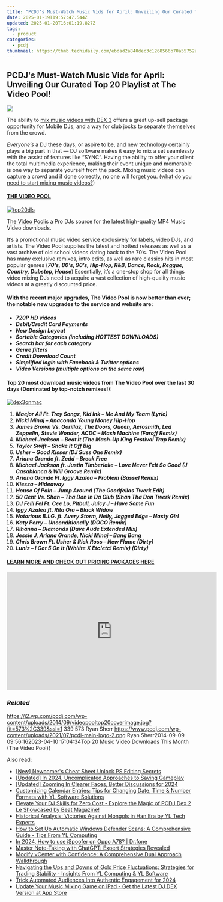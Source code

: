 ```yaml
---
title: "PCDJ's Must-Watch Music Vids for April: Unveiling Our Curated Top 20 Playlist at The Video Pool!"
date: 2025-01-19T19:57:47.544Z
updated: 2025-01-20T16:01:19.827Z
tags:
  - product
categories:
  - pcdj
thumbnail: https://thmb.techidaily.com/ebdad2a840dec3c1268566b70a55752afebf362104fe97ee34bca7557147f02e.jpg
---
```


## PCDJ's Must-Watch Music Vids for April: Unveiling Our Curated Top 20 Playlist at The Video Pool!

[![](https://i2.wp.com/pcdj.com/wp-content/uploads/2014/09/videopooltop20coverimage.jpg?resize=573%2C270&ssl=1)](https://i2.wp.com/pcdj.com/wp-content/uploads/2014/09/videopooltop20coverimage.jpg?fit=573%2C339&ssl=1 "videopooltop20coverimage")

The ability to [mix music videos with DEX 3](https://tools.techidaily.com/pcdj/products/) offers a great up-sell package opportunity for Mobile DJs, and a way for club jocks to separate themselves from the crowd.

_Everyone’s_ a DJ these days, or aspire to be, and new technology certainly plays a big part in that — DJ software makes it easy to mix a set seamlessly with the assist of features like “SYNC”. Having the ability to offer your client the total multimedia experience, making their event unique and memorable is one way to separate yourself from the pack. Mixing music videos can capture a crowd and if done correctly, no one will forget you. ([what do you need to start mixing music videos?](https://tools.techidaily.com/pcdj/products/))

#### [THE VIDEO POOL](http://www.thevideopool.com/?ap%5Fid=PCDJ)

[![](https://i2.wp.com/www.pcdj.com/wp-content/uploads/2014/09/top20dls-300x159.jpg?resize=300%2C159&ssl=1 "top20dls")](http://www.thevideopool.com/?ap%5Fid=PCDJ)

[The Video Pool](http://www.thevideopool.com/?ap%5Fid=PCDJ)is a Pro DJs source for the latest high-quality MP4 Music Video downloads.

It’s a promotional music video service exclusively for labels, video DJs, and artists. The Video Pool supplies the latest and hottest releases as well as a vast archive of old school videos dating back to the 70’s. The Video Pool has many exclusive remixes, intro edits, as well as rare classics hits in most popular genres (**_70’s, 80’s, 90’s, Hip-Hop, R&B, Dance, Rock, Reggae, Country, Dubstep, House_**) Essentially, it’s a one-stop shop for all things video mixing DJs need to acquire a vast collection of high-quality music videos at a greatly discounted price.

#### With the recent major upgrades, The Video Pool is now better than ever; the notable new upgrades to the service and website are:

* _**720P HD videos**_
* _**Debit/Credit Card Payments**_
* _**New Design Layout**_
* _**Sortable Categories (including HOTTEST DOWNLOADS)**_
* _**Search bar for each category**_
* _**Genre filters**_
* _**Credit Download Count**_
* _**Simplified login with Facebook & Twitter options**_
* _**Video Versions (multiple options on the same row)**_

#### Top 20 most download music videos from The Video Pool over the last 30 days (Dominated by top-notch remixes!):

[![](https://i2.wp.com/www.pcdj.com/wp-content/uploads/2014/09/dex3onmac-300x184.png?resize=300%2C184&ssl=1 "dex3onmac")](https://tools.techidaily.com/pcdj/products/)

1. _**Maejor Ali Ft. Trey Songz, Kid Ink – Me And My Team (Lyric)**_
2. _**Nicki Minaj – Anaconda Young Money Hip-Hop**_
3. _**James Brown Vs. Gorillaz, The Doors, Queen, Aerosmith, Led Zeppelin, Stevie Wonder, ACDC – Mash Machine (Faroff Remix)**_
4. _**Michael Jackson – Beat It (The Mash-Up King Festival Trap Remix)**_
5. _**Taylor Swift – Shake It Off Big**_
6. _**Usher – Good Kisser (DJ Suss One Remix)**_
7. _**Ariana Grande ft. Zedd – Break Free**_
8. _**Michael Jackson ft. Justin Timberlake – Love Never Felt So Good (J Casablanca & Will Groove Remix)**_
9. _**Ariana Grande Ft. Iggy Azalea – Problem (Bassel Remix)**_
10. _**Kiesza – Hideaway**_
11. _**House Of Pain – Jump Around (The Goodfellas Twerk Edit)**_
12. _**50 Cent Vs. Shan – Tha Don In Da Club (Shan Tha Don Twerk Remix)**_
13. _**DJ Felli Fel Ft. Cee Lo, Pitbull, Juicy J – Have Some Fun**_
14. _**Iggy Azalea ft. Rita Ora – Black Widow**_
15. _**Notorious B.I.G. ft. Avery Storm, Nelly, Jagged Edge – Nasty Girl**_
16. _**Katy Perry – Unconditionally (DOCO Remix)**_
17. _**Rihanna – Diamonds (Dave Aude Extended Mix)**_
18. _**Jessie J, Ariana Grande, Nicki Minaj – Bang Bang**_
19. _**Chris Brown Ft. Usher & Rick Ross – New Flame (Dirty)**_
20. _**Luniz – I Got 5 On It (Whiiite X Etc!etc! Remix) (Dirty)**_

#### [LEARN MORE AND CHECK OUT PRICING PACKAGES HERE](http://www.thevideopool.com/?ap%5Fid=PCDJ)

<!-- affiliate ads begin -->
<iframe width="560" height="315" src="https://www.youtube.com/embed/FATJWpNYmio?si=72ugPTb3vJXz6cAM" title="YouTube video player" frameborder="0" allow="accelerometer; autoplay; clipboard-write; encrypted-media; gyroscope; picture-in-picture; web-share" referrerpolicy="strict-origin-when-cross-origin" allowfullscreen></iframe>
<!-- affiliate ads end -->

### _Related_

https://i2.wp.com/pcdj.com/wp-content/uploads/2014/09/videopooltop20coverimage.jpg?fit=573%2C339&ssl=1 339 573 Ryan Sherr https://www.pcdj.com/wp-content/uploads/2021/07/pcdj-main-logo-2.png Ryan Sherr2014-09-09 09:56:162023-04-10 17:04:34Top 20 Music Video Downloads This Month (The Video Pool)}

<ins class="adsbygoogle"
     style="display:block"
     data-ad-format="autorelaxed"
     data-ad-client="ca-pub-7571918770474297"
     data-ad-slot="1223367746"></ins>

<ins class="adsbygoogle"
     style="display:block"
     data-ad-client="ca-pub-7571918770474297"
     data-ad-slot="8358498916"
     data-ad-format="auto"
     data-full-width-responsive="true"></ins>

<span class="atpl-alsoreadstyle">Also read:</span>
<div><ul>
<li><a href="https://extra-skills.techidaily.com/new-newcomers-cheat-sheet-unlock-ps-editing-secrets/"><u>[New] Newcomer's Cheat Sheet Unlock PS Editing Secrets</u></a></li>
<li><a href="https://on-screen-recording.techidaily.com/updated-in-2024-uncomplicated-approaches-to-saving-gameplay/"><u>[Updated] In 2024, Uncomplicated Approaches to Saving Gameplay</u></a></li>
<li><a href="https://article-files.techidaily.com/updated-zooming-in-clearer-faces-better-discussions-for-2024/"><u>[Updated] Zooming In Clearer Faces, Better Discussions for 2024</u></a></li>
<li><a href="https://win-cloud.techidaily.com/customizing-calendar-entries-tips-for-changing-date-time-and-number-formats-with-yl-software-solutions/"><u>Customizing Calendar Entries: Tips for Changing Date, Time & Number Formats with YL Software Solutions</u></a></li>
<li><a href="https://win-cloud.techidaily.com/elevate-your-dj-skills-for-zero-cost-explore-the-magic-of-pcdj-dex-2-le-showcased-by-beat-magazine/"><u>Elevate Your DJ Skills for Zero Cost - Explore the Magic of PCDJ Dex 2 Le Showcased by Beat Magazine!</u></a></li>
<li><a href="https://win-cloud.techidaily.com/historical-analysis-victories-against-mongols-in-han-era-by-yl-tech-experts/"><u>Historical Analysis: Victories Against Mongols in Han Era by YL Tech Experts</u></a></li>
<li><a href="https://win-cloud.techidaily.com/how-to-set-up-automatic-windows-defender-scans-a-comprehensive-guide-tips-from-yl-computing/"><u>How to Set Up Automatic Windows Defender Scans: A Comprehensive Guide - Tips From YL Computing</u></a></li>
<li><a href="https://android-pokemon-go.techidaily.com/in-2024-how-to-use-ispoofer-on-oppo-a78-drfone-by-drfone-virtual-android/"><u>In 2024, How to use iSpoofer on Oppo A78? | Dr.fone</u></a></li>
<li><a href="https://tech-hub.techidaily.com/master-note-taking-with-chatgpt-expert-strategies-revealed/"><u>Master Note-Taking with ChatGPT: Expert Strategies Revealed</u></a></li>
<li><a href="https://win-superb.techidaily.com/modify-vcenter-with-confidence-a-comprehensive-dual-approach-walkthrough/"><u>Modify vCenter with Confidence: A Comprehensive Dual Approach Walkthrough</u></a></li>
<li><a href="https://win-cloud.techidaily.com/navigating-the-ups-and-downs-of-gold-price-fluctuations-strategies-for-trading-stability-insights-from-yl-computing-and-yl-software/"><u>Navigating the Ups and Downs of Gold Price Fluctuations: Strategies for Trading Stability - Insights From YL Computing & YL Software</u></a></li>
<li><a href="https://facebook-video-share.techidaily.com/trick-automated-audiences-into-authentic-engagement-for-2024/"><u>Trick Automated Audiences Into Authentic Engagement for 2024</u></a></li>
<li><a href="https://win-cloud.techidaily.com/update-your-music-mixing-game-on-ipad-get-the-latest-dj-dex-version-at-app-store/"><u>Update Your Music Mixing Game on iPad - Get the Latest DJ DEX Version at App Store</u></a></li>
</ul></div>

